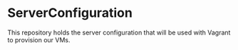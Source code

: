# ServerConfiguration
This repository holds the server configuration that will be used with Vagrant to provision our VMs. 
